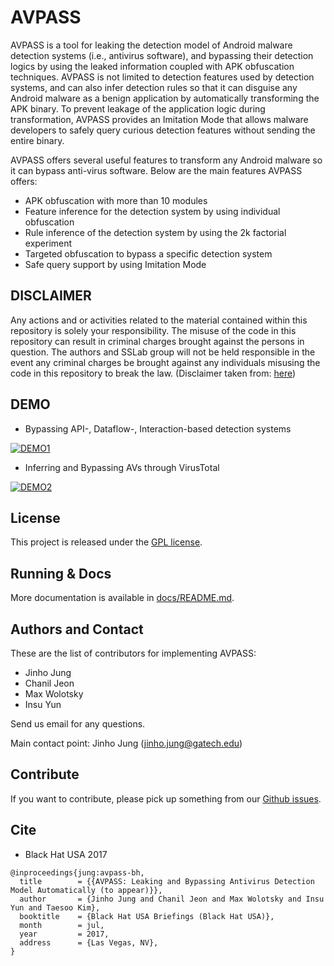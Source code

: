 AVPASS
======

AVPASS is a tool for leaking the detection model of Android malware detection systems (i.e., antivirus software), and bypassing their detection logics by using the leaked information coupled with APK obfuscation techniques. AVPASS is not limited to detection features used by detection systems, and can also infer detection rules so that it can disguise any Android malware as a benign application by automatically transforming the APK binary. To prevent leakage of the application logic during transformation, AVPASS provides an Imitation Mode that allows malware developers to safely query curious detection features without sending the entire binary.

AVPASS offers several useful features to transform any Android malware so it can bypass anti-virus software. Below are the main features AVPASS offers:

- APK obfuscation with more than 10 modules
- Feature inference for the detection system by using individual obfuscation
- Rule inference of the detection system by using the 2k factorial experiment
- Targeted obfuscation to bypass a specific detection system
- Safe query support by using Imitation Mode

DISCLAIMER
----------
Any actions and or activities related to the material contained within this repository is solely your responsibility. The misuse of the code in this repository can result in criminal charges brought against the persons in question. The authors and SSLab group will not be held responsible in the event any criminal charges be brought against any individuals misusing the code in this repository to break the law.
(Disclaimer taken from: [here](http://learnhacking.in/disclaimer.html))


DEMO
----

* Bypassing API-, Dataflow-, Interaction-based detection systems

[![DEMO1](http://img.youtube.com/vi/6D1miTSRKA8/0.jpg)](http://www.youtube.com/watch?v=6D1miTSRKA8)


* Inferring and Bypassing AVs through VirusTotal

[![DEMO2](http://img.youtube.com/vi/GkMyobbyl88/0.jpg)](http://www.youtube.com/watch?v=GkMyobbyl88)

License
-------

This project is released under the [GPL license](./LICENSE).


Running & Docs
--------------

More documentation is available in [docs/README.md](docs/README.md).


Authors and Contact
-------------------

These are the list of contributors for implementing AVPASS:

- Jinho Jung
- Chanil Jeon
- Max Wolotsky
- Insu Yun

Send us email for any questions. 

Main contact point: Jinho Jung (jinho.jung@gatech.edu)


Contribute
----------

If you want to contribute, please pick up something from our [Github issues](https://github.com/sslab-gatech/avpass/issues).

Cite
----
- Black Hat USA 2017

```
@inproceedings{jung:avpass-bh,
  title        = {{AVPASS: Leaking and Bypassing Antivirus Detection Model Automatically (to appear)}},
  author       = {Jinho Jung and Chanil Jeon and Max Wolotsky and Insu Yun and Taesoo Kim},
  booktitle    = {Black Hat USA Briefings (Black Hat USA)},
  month        = jul,
  year         = 2017,
  address      = {Las Vegas, NV},
}
```
